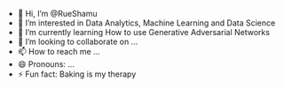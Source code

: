 - 👋 Hi, I’m @RueShamu
- 👀 I’m interested in Data Analytics, Machine Learning and Data Science
- 🌱 I’m currently learning How to use Generative Adversarial Networks 
- 💞️ I’m looking to collaborate on ...
- 📫 How to reach me ...
- 😄 Pronouns: ...
- ⚡ Fun fact: Baking is my therapy

<!---
RueShamu/RueShamu is a ✨ special ✨ repository because its `README.md` (this file) appears on your GitHub profile.
You can click the Preview link to take a look at your changes.
--->
